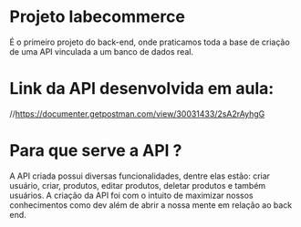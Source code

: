 # Projeto labecommerce

É o primeiro projeto do back-end, onde praticamos toda a base de criação de uma API vinculada a um banco de dados real.


# Link da API desenvolvida em aula: 

//https://documenter.getpostman.com/view/30031433/2sA2rAyhgG


# Para que serve a API ? 

A API criada possui diversas funcionalidades, dentre elas estão: criar usuário, criar, produtos, editar produtos, deletar produtos e também usuários.
A criação da API foi com o intuito de maximizar nossos conhecimentos como dev além de abrir a nossa mente em relação ao back end.
